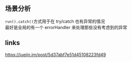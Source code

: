## 场景分析
`run().catch()`方式用于在 try/catch 也有异常的情况  
最好是全局的有一个 errorHandler 来处理那些没有考虑到的异常
## links
https://juejin.im/post/5d37abf7e51d45108223fd49